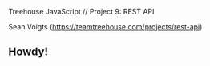 Treehouse JavaScript // Project 9: REST API

Sean Voigts (https://teamtreehouse.com/projects/rest-api)

## Howdy!